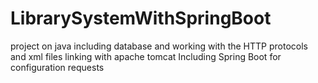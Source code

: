 # LibrarySystemWithSpringBoot
project on java including database and working with the HTTP protocols and xml files linking with apache tomcat Including Spring Boot for configuration requests
